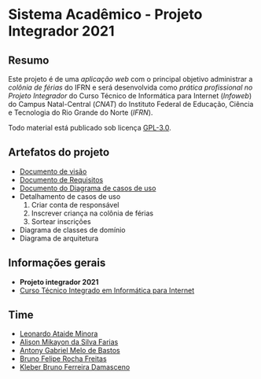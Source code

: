 # Sistema Acadêmico - Projeto Integrador 2021

## Resumo

Este projeto é de uma _aplicação web_ com o principal objetivo administrar a _colônia de férias_ do IFRN e será desenvolvida como _prática profissional no Projeto Integrador_ do Curso Técnico de Informática para Internet (_Infoweb_) do Campus Natal-Central (_CNAT_) do Instituto Federal de Educação, Ciência e Tecnologia do Rio Grande do Norte (_IFRN_).

Todo material está publicado sob licença [GPL-3.0](https://www.gnu.org/licenses/quick-guide-gplv3.pt-br.html).

## Artefatos do projeto

-  [Documento de visão](https://github.com/PI-InfoWeb-CNAT/sistemacademico/wiki)
-  [Documento de Requisitos](https://github.com/PI-InfoWeb-CNAT/sistemacademico/wiki/requisitos)
-  [Documento do Diagrama de casos de uso](https://github.com/PI-InfoWeb-CNAT/sistemacademico/wiki/DiagramaDeCasoDeUso)
-  Detalhamento de casos de uso
   1. Criar conta de responsável
   2. Inscrever criança na colônia de férias
   3. Sortear inscrições
-  Diagrama de classes de domínio
-  Diagrama de arquitetura

## Informações gerais

-  **Projeto integrador 2021**
-  [Curso Técnico Integrado em Informática para Internet](http://diatinf.ifrn.edu.br/doku.php?id=cursos:tecnicos:ii:start)

## Time

-  [Leonardo Ataide Minora](https://github.com/leonardo-minora)
-  [Alison Mikayon da Silva Farias](https://github.com/AlisonMika)
-  [Antony Gabriel Melo de Bastos](https://github.com/TxonyB)
-  [Bruno Felipe Rocha Freitas](https://github.com/brunofelipe05)
-  [Kleber Bruno Ferreira Damasceno](https://github.com/kleberferr)
